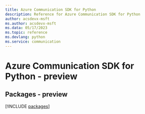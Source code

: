 ```yaml
---
title: Azure Communication SDK for Python
description: Reference for Azure Communication SDK for Python
author: acsdevx-msft
ms.author: acsdevx-msft
ms.data: 05/17/2023
ms.topic: reference
ms.devlang: python
ms.service: communication
---
```

# Azure Communication SDK for Python - preview
## Packages - preview
[!INCLUDE [packages](communication-index.md)]